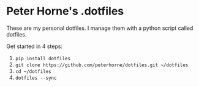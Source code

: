 # Peter Horne's .dotfiles

These are my personal dotfiles. I manage them with a python script called dotfiles.

Get started in 4 steps:

1. `pip install dotfiles`
2. `git clone https://github.com/peterhorne/dotfiles.git ~/dotfiles`
3. `cd ~/dotfiles`
4. `dotfiles --sync`
